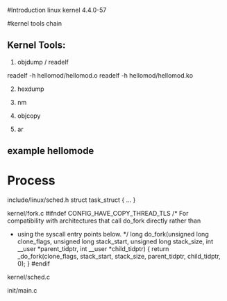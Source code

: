 #Introduction
linux kernel 4.4.0-57


#kernel tools chain

## Kernel Tools:
1. objdump / readelf

readelf -h hellomod/hellomod.o
readelf -h hellomod/hellomod.ko

2. hexdump

3. nm

4. objcopy

5. ar

## example hellomode

# Process

include/linux/sched.h
struct task_struct {
  ...
}

kernel/fork.c
#ifndef CONFIG_HAVE_COPY_THREAD_TLS
/* For compatibility with architectures that call do_fork directly rather than
 * using the syscall entry points below. */
long do_fork(unsigned long clone_flags,
	      unsigned long stack_start,
	      unsigned long stack_size,
	      int __user *parent_tidptr,
	      int __user *child_tidptr)
{
	return _do_fork(clone_flags, stack_start, stack_size,
			parent_tidptr, child_tidptr, 0);
}
#endif

kernel/sched.c

init/main.c
